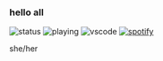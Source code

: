 ### hello all

![status](https://dev.discordprofiles.me/badge/status/190916650143318016?simple=true)
![playing](https://dev.discordprofiles.me/badge/playing/190916650143318016)
![vscode](https://dev.discordprofiles.me/badge/vscode/190916650143318016)
[![spotify](https://dev.discordprofiles.me/badge/spotify/190916650143318016)](https://dev.discordprofiles.me/openspotify/190916650143318016)

she/her
<!--
**advaith1/advaith1** is a ✨ _special_ ✨ repository because its `README.md` (this file) appears on your GitHub profile.

Here are some ideas to get you started:

- 🔭 I’m currently working on ...
- 🌱 I’m currently learning ...
- 👯 I’m looking to collaborate on ...
- 🤔 I’m looking for help with ...
- 💬 Ask me about ...
- 📫 How to reach me: ...
- 😄 Pronouns: ...
- ⚡ Fun fact: ...
-->
